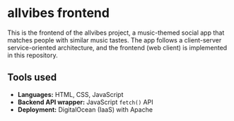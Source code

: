 # allvibes frontend
This is the frontend of the allvibes project, a music-themed social app that matches people with similar music tastes. The app follows a client-server service-oriented architecture, and the frontend (web client) is implemented in this repository.

## Tools used
* **Languages:** HTML, CSS, JavaScript
* **Backend API wrapper:** JavaScript `fetch()` API
* **Deployment:** DigitalOcean (IaaS) with Apache
